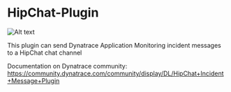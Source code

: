 # HipChat-Plugin
![Alt text](https://raw.githubusercontent.com/dynaTrace/HipChat-Plugin/master/images_community/HipChat.jpg)

This plugin can send Dynatrace Application Monitoring incident messages to a HipChat chat channel

Documentation on Dynatrace community:
https://community.dynatrace.com/community/display/DL/HipChat+Incident+Message+Plugin
